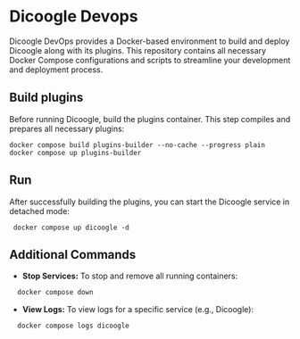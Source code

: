 # Dicoogle Devops 

Dicoogle DevOps provides a Docker-based environment to build and deploy Dicoogle along with its plugins. This repository contains all necessary Docker Compose configurations and scripts to streamline your development and deployment process.


## Build plugins

Before running Dicoogle, build the plugins container. This step compiles and prepares all necessary plugins:


```
docker compose build plugins-builder --no-cache --progress plain
docker compose up plugins-builder
```


## Run 

After successfully building the plugins, you can start the Dicoogle service in detached mode:


```
 docker compose up dicoogle -d
```


## Additional Commands

- **Stop Services:** To stop and remove all running containers:
  
```bash
  docker compose down
```

- **View Logs:** To view logs for a specific service (e.g., Dicoogle):
  
```bash
  docker compose logs dicoogle
```
